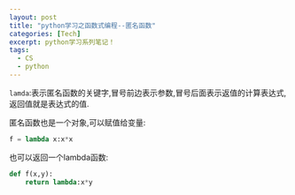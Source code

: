 ```yaml
---
layout: post
title: "python学习之函数式编程--匿名函数"
categories: [Tech]
excerpt: python学习系列笔记！
tags:
  - CS
  - python
---
```


`lamda`:表示匿名函数的关键字,冒号前边表示参数,冒号后面表示返值的计算表达式,返回值就是表达式的值.

匿名函数也是一个对象,可以赋值给变量:
```python
f = lambda x:x*x
```

也可以返回一个lambda函数:
```python
def f(x,y):
    return lambda:x*y
```
